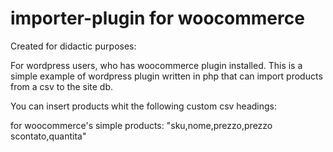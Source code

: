# importer-plugin for woocommerce

Created for didactic purposes:


For wordpress users, who has woocommerce plugin installed.
This is a simple example of wordpress plugin written in php that can import products from a csv to the site db.

You can insert products whit the following custom csv headings:

for woocommerce's simple products: "sku,nome,prezzo,prezzo scontato,quantita"




